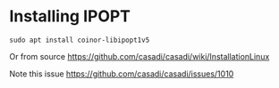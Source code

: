 # Installing IPOPT

```
sudo apt install coinor-libipopt1v5

```

Or from source
https://github.com/casadi/casadi/wiki/InstallationLinux



Note this issue
https://github.com/casadi/casadi/issues/1010
